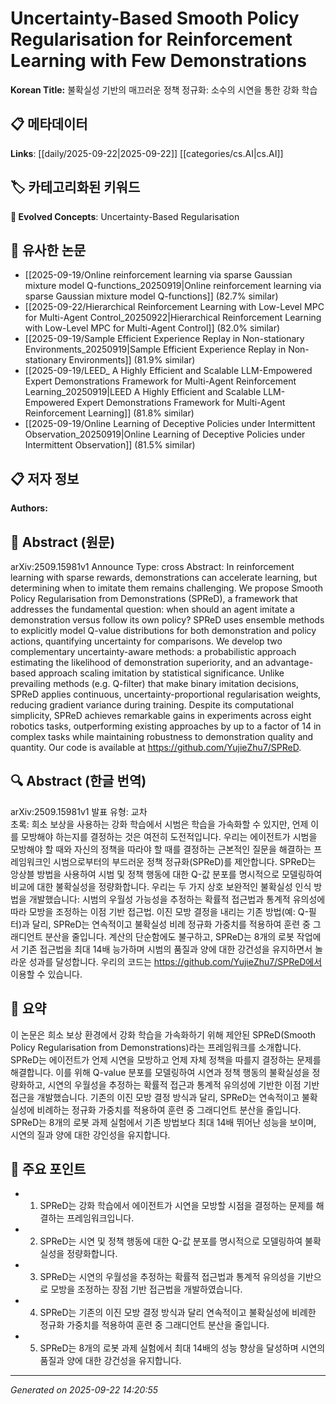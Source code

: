 # Uncertainty-Based Smooth Policy Regularisation for Reinforcement Learning with Few Demonstrations

**Korean Title:** 불확실성 기반의 매끄러운 정책 정규화: 소수의 시연을 통한 강화 학습

## 📋 메타데이터

**Links**: [[daily/2025-09-22|2025-09-22]] [[categories/cs.AI|cs.AI]]

## 🏷️ 카테고리화된 키워드
**🚀 Evolved Concepts**: Uncertainty-Based Regularisation

## 🔗 유사한 논문
- [[2025-09-19/Online reinforcement learning via sparse Gaussian mixture model Q-functions_20250919|Online reinforcement learning via sparse Gaussian mixture model Q-functions]] (82.7% similar)
- [[2025-09-22/Hierarchical Reinforcement Learning with Low-Level MPC for Multi-Agent Control_20250922|Hierarchical Reinforcement Learning with Low-Level MPC for Multi-Agent Control]] (82.0% similar)
- [[2025-09-19/Sample Efficient Experience Replay in Non-stationary Environments_20250919|Sample Efficient Experience Replay in Non-stationary Environments]] (81.9% similar)
- [[2025-09-19/LEED_ A Highly Efficient and Scalable LLM-Empowered Expert Demonstrations Framework for Multi-Agent Reinforcement Learning_20250919|LEED A Highly Efficient and Scalable LLM-Empowered Expert Demonstrations Framework for Multi-Agent Reinforcement Learning]] (81.8% similar)
- [[2025-09-19/Online Learning of Deceptive Policies under Intermittent Observation_20250919|Online Learning of Deceptive Policies under Intermittent Observation]] (81.5% similar)

## 📋 저자 정보

**Authors:** 

## 📄 Abstract (원문)

arXiv:2509.15981v1 Announce Type: cross 
Abstract: In reinforcement learning with sparse rewards, demonstrations can accelerate learning, but determining when to imitate them remains challenging. We propose Smooth Policy Regularisation from Demonstrations (SPReD), a framework that addresses the fundamental question: when should an agent imitate a demonstration versus follow its own policy? SPReD uses ensemble methods to explicitly model Q-value distributions for both demonstration and policy actions, quantifying uncertainty for comparisons. We develop two complementary uncertainty-aware methods: a probabilistic approach estimating the likelihood of demonstration superiority, and an advantage-based approach scaling imitation by statistical significance. Unlike prevailing methods (e.g. Q-filter) that make binary imitation decisions, SPReD applies continuous, uncertainty-proportional regularisation weights, reducing gradient variance during training. Despite its computational simplicity, SPReD achieves remarkable gains in experiments across eight robotics tasks, outperforming existing approaches by up to a factor of 14 in complex tasks while maintaining robustness to demonstration quality and quantity. Our code is available at https://github.com/YujieZhu7/SPReD.

## 🔍 Abstract (한글 번역)

arXiv:2509.15981v1 발표 유형: 교차  
초록: 희소 보상을 사용하는 강화 학습에서 시범은 학습을 가속화할 수 있지만, 언제 이를 모방해야 하는지를 결정하는 것은 여전히 도전적입니다. 우리는 에이전트가 시범을 모방해야 할 때와 자신의 정책을 따라야 할 때를 결정하는 근본적인 질문을 해결하는 프레임워크인 시범으로부터의 부드러운 정책 정규화(SPReD)를 제안합니다. SPReD는 앙상블 방법을 사용하여 시범 및 정책 행동에 대한 Q-값 분포를 명시적으로 모델링하여 비교에 대한 불확실성을 정량화합니다. 우리는 두 가지 상호 보완적인 불확실성 인식 방법을 개발했습니다: 시범의 우월성 가능성을 추정하는 확률적 접근법과 통계적 유의성에 따라 모방을 조정하는 이점 기반 접근법. 이진 모방 결정을 내리는 기존 방법(예: Q-필터)과 달리, SPReD는 연속적이고 불확실성 비례 정규화 가중치를 적용하여 훈련 중 그래디언트 분산을 줄입니다. 계산의 단순함에도 불구하고, SPReD는 8개의 로봇 작업에서 기존 접근법을 최대 14배 능가하며 시범의 품질과 양에 대한 강건성을 유지하면서 놀라운 성과를 달성합니다. 우리의 코드는 https://github.com/YujieZhu7/SPReD에서 이용할 수 있습니다.

## 📝 요약

이 논문은 희소 보상 환경에서 강화 학습을 가속화하기 위해 제안된 SPReD(Smooth Policy Regularisation from Demonstrations)라는 프레임워크를 소개합니다. SPReD는 에이전트가 언제 시연을 모방하고 언제 자체 정책을 따를지 결정하는 문제를 해결합니다. 이를 위해 Q-value 분포를 모델링하여 시연과 정책 행동의 불확실성을 정량화하고, 시연의 우월성을 추정하는 확률적 접근과 통계적 유의성에 기반한 이점 기반 접근을 개발했습니다. 기존의 이진 모방 결정 방식과 달리, SPReD는 연속적이고 불확실성에 비례하는 정규화 가중치를 적용하여 훈련 중 그래디언트 분산을 줄입니다. SPReD는 8개의 로봇 과제 실험에서 기존 방법보다 최대 14배 뛰어난 성능을 보이며, 시연의 질과 양에 대한 강인성을 유지합니다.

## 🎯 주요 포인트

- 1. SPReD는 강화 학습에서 에이전트가 시연을 모방할 시점을 결정하는 문제를 해결하는 프레임워크입니다.

- 2. SPReD는 시연 및 정책 행동에 대한 Q-값 분포를 명시적으로 모델링하여 불확실성을 정량화합니다.

- 3. SPReD는 시연의 우월성을 추정하는 확률적 접근법과 통계적 유의성을 기반으로 모방을 조정하는 장점 기반 접근법을 개발하였습니다.

- 4. SPReD는 기존의 이진 모방 결정 방식과 달리 연속적이고 불확실성에 비례한 정규화 가중치를 적용하여 훈련 중 그래디언트 분산을 줄입니다.

- 5. SPReD는 8개의 로봇 과제 실험에서 최대 14배의 성능 향상을 달성하며 시연의 품질과 양에 대한 강건성을 유지합니다.

---

*Generated on 2025-09-22 14:20:55*